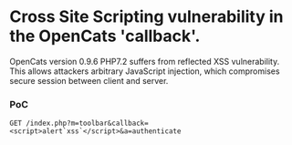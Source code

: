 # Cross Site Scripting vulnerability in the OpenCats 'callback'.


OpenCats version 0.9.6 PHP7.2 suffers from reflected XSS vulnerability.
This allows attackers arbitrary JavaScript injection, which compromises secure session between client and server.


### PoC

``` GET /index.php?m=toolbar&callback=<script>alert`xss`</script>&a=authenticate ```

